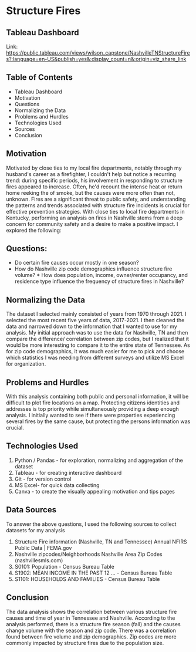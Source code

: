 ﻿# Structure Fires

## Tableau Dashboard
Link:  https://public.tableau.com/views/wilson_capstone/NashvilleTNStructureFires?:language=en-US&publish=yes&:display_count=n&:origin=viz_share_link

## Table of Contents
* Tableau Dashboard
* Motivation
* Questions
* Normalizing the Data
* Problems and Hurdles
* Technologies Used
* Sources
* Conclusion

## Motivation

Motivated by close ties to my local fire departments, notably through my husband's career as a firefighter, I couldn't help but notice a recurring trend: during specific periods, his involvement in responding to structure fires appeared to increase. Often, he'd recount the intense heat or return home reeking the of smoke, but the causes were more often than not, unknown. Fires are a significant threat to public safety, and understanding the patterns and trends associated with structure fire incidents is crucial for effective prevention strategies. With close ties to local fire departments in Kentucky, performing an analysis on fires in Nashville stems from a deep concern for community safety and a desire to make a positive impact. I explored the following:

## Questions:
* Do certain fire causes occur mostly in one season?
* How do Nashville zip code demographics influence structure fire volume? * How does population, income, owner/renter occupancy, and residence type influence the frequency of structure fires in Nashville? 

## Normalizing the Data

The dataset I selected mainly consisted of years from 1970 through 2021. I selected the most recent five years of data, 2017-2021. I then cleaned the data and narrowed down to the information that I wanted to use for my analysis. My initial approach was to use the data for Nashville, TN and then compare the difference/ correlation between zip codes, but I realized that it would be more interesting to compare it to the entire state of Tennessee. As for zip code demographics, it was much easier for me to pick and choose which statistics I was needing from different surveys and utilize MS Excel for organization. 


## Problems and Hurdles

With this analysis containing both public and personal information, it will be difficult to plot fire locations on a map. Protecting citizens identities and addresses is top priority while simultaneously providing a deep enough analysis. I initially wanted to see if there were properties experiencing several fires by the same cause, but protecting the persons information was crucial.




## Technologies Used
1. Python / Pandas - for exploration, normalizing and aggregation of the dataset
2. Tableau - for creating interactive dashboard
3. Git - for version control
4. MS Excel- for quick data collecting
5. Canva - to create the visually appealing motivation and tips pages


## Data Sources

To answer the above questions, I used the following sources to collect datasets for my analysis
1. Structure Fire information (Nashville, TN and Tennessee) Annual NFIRS Public Data | FEMA.gov  
2. Nashville zipcodes/Neighborhoods Nashville Area Zip Codes (nashvillesmls.com)
3. S0101: Population - Census Bureau Table
4. S1902: MEAN INCOME IN THE PAST 12 ... - Census Bureau Table
5. S1101: HOUSEHOLDS AND FAMILIES - Census Bureau Table

## Conclusion

The data analysis shows the correlation between various structure fire causes and time of year in Tennessee and Nashville. According to the analysis performed, there is a structure fire season (fall) and the causes change volume with the season and zip code. There was a correlation found between fire volume and zip demographics. Zip codes are more commonly impacted by structure fires due to the population size. 
